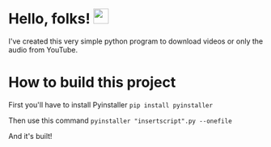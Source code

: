 # Hello, folks! <img src="https://raw.githubusercontent.com/MartinHeinz/MartinHeinz/master/wave.gif" width="30px">
I've created this very simple python program to download videos or only the audio from YouTube.

# How to build this project
First you'll have to install Pyinstaller
`pip install pyinstaller`

Then use this command
`pyinstaller "insertscript".py --onefile`

And it's built!
